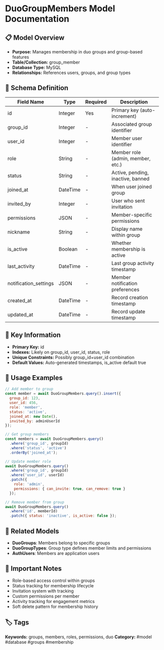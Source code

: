 # DuoGroupMembers Model Documentation

## 📋 Model Overview
- **Purpose:** Manages membership in duo groups and group-based features
- **Table/Collection:** group_member
- **Database Type:** MySQL
- **Relationships:** References users, groups, and group types

## 🔧 Schema Definition
| **Field Name** | **Type** | **Required** | **Description** |
|----------------|----------|--------------|------------------|
| id | Integer | Yes | Primary key (auto-increment) |
| group_id | Integer | - | Associated group identifier |
| user_id | Integer | - | Member user identifier |
| role | String | - | Member role (admin, member, etc.) |
| status | String | - | Active, pending, inactive, banned |
| joined_at | DateTime | - | When user joined group |
| invited_by | Integer | - | User who sent invitation |
| permissions | JSON | - | Member-specific permissions |
| nickname | String | - | Display name within group |
| is_active | Boolean | - | Whether membership is active |
| last_activity | DateTime | - | Last group activity timestamp |
| notification_settings | JSON | - | Member notification preferences |
| created_at | DateTime | - | Record creation timestamp |
| updated_at | DateTime | - | Record update timestamp |

## 🔑 Key Information
- **Primary Key:** id
- **Indexes:** Likely on group_id, user_id, status, role
- **Unique Constraints:** Possibly group_id+user_id combination
- **Default Values:** Auto-generated timestamps, is_active default true

## 📝 Usage Examples
```javascript
// Add member to group
const member = await DuoGroupMembers.query().insert({
  group_id: 123,
  user_id: 456,
  role: 'member',
  status: 'active',
  joined_at: new Date(),
  invited_by: adminUserId
});

// Get group members
const members = await DuoGroupMembers.query()
  .where('group_id', groupId)
  .where('status', 'active')
  .orderBy('joined_at');

// Update member role
await DuoGroupMembers.query()
  .where('group_id', groupId)
  .where('user_id', userId)
  .patch({
    role: 'admin',
    permissions: { can_invite: true, can_remove: true }
  });

// Remove member from group
await DuoGroupMembers.query()
  .where('id', memberId)
  .patch({ status: 'inactive', is_active: false });
```

## 🔗 Related Models
- **DuoGroups**: Members belong to specific groups
- **DuoGroupTypes**: Group type defines member limits and permissions
- **AuthUsers**: Members are application users

## 📌 Important Notes
- Role-based access control within groups
- Status tracking for membership lifecycle
- Invitation system with tracking
- Custom permissions per member
- Activity tracking for engagement metrics
- Soft delete pattern for membership history

## 🏷️ Tags
**Keywords:** groups, members, roles, permissions, duo
**Category:** #model #database #groups #membership